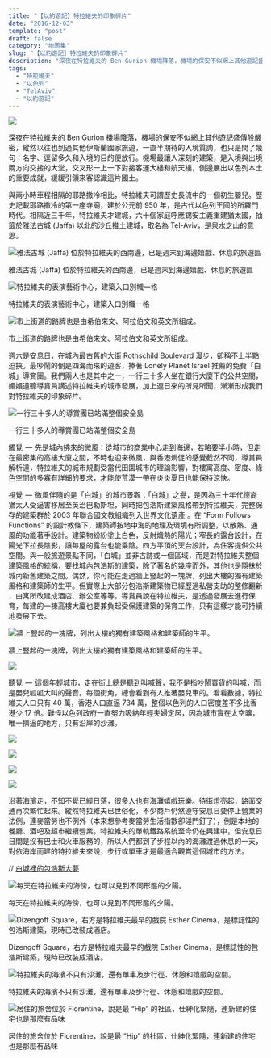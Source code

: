 ```yaml
---
title: "【以約遊記】特拉維夫的印象碎片"
date: "2016-12-03"
template: "post"
draft: false
category: "地圖集"
slug: "【以約遊記】特拉維夫的印象碎片"
description: "深夜在特拉維夫的 Ben Gurion 機場降落，機場的保安不似網上其他遊記盛傳般嚴密，縱然以往也到過其他伊斯蘭國家旅遊，一直半期待的入境質詢，也只是問了幾句：名字、逗留多久和入境的目的便放行。機場最讓人深刻的建築，是入境與出境兩方向交接的大堂，交叉形一上一下對接客運大樓和航天樓，側邊展出以色列本土的重要成就，緩緩引領來客認識這片國土。"
tags:
  - "特拉維夫"
  - "以色列"
  - "TelAviv"
  - "以約遊記"
---
```


![](images/acc7d-1sofq68iv8itldla_3rccwq.jpeg)

深夜在特拉維夫的 Ben Gurion 機場降落，機場的保安不似網上其他遊記盛傳般嚴密，縱然以往也到過其他伊斯蘭國家旅遊，一直半期待的入境質詢，也只是問了幾句：名字、逗留多久和入境的目的便放行。機場最讓人深刻的建築，是入境與出境兩方向交接的大堂，交叉形一上一下對接客運大樓和航天樓，側邊展出以色列本土的重要成就，緩緩引領來客認識這片國土。

與兩小時車程相隔的耶路撒冷相比，特拉維夫可謂歷史長流中的一個初生嬰兒。歷史記載耶路撒冷的第一座寺廟，建於公元前 950 年，是古代以色列王國的所羅門時代。相隔近三千年，特拉維夫才建城，六十個家庭呼應錫安主義重建猶太國，抽籤於雅法古城 (Jaffa) 以北的沙丘推土建城，取名為 Tel-Aviv，是泉水之山的意思。

![雅法古城 (Jaffa) 位於特拉維夫的西南邊，已是週末到海邊嬉戲、休息的旅遊區](images/02ebf-11jebyhwk3xgl3jci0cnhmg.jpeg)

雅法古城 (Jaffa) 位於特拉維夫的西南邊，已是週末到海邊嬉戲、休息的旅遊區

![特拉維夫的表演藝術中心，建築入口別幟一格](images/4391c-1ypmzr0ffutk6tgzvnnf5rg.jpeg)

特拉維夫的表演藝術中心，建築入口別幟一格

![市上街道的路牌也是由希伯來文、阿拉伯文和英文所組成。](images/742ca-1pvnrki4j86qd9sfnu80ptw.jpeg)

市上街道的路牌也是由希伯來文、阿拉伯文和英文所組成。

週六是安息日，在城內最古舊的大街 Rothschild Boulevard 漫步，卻稱不上半點迫挾。最吵鬧的倒是四海而來的遊客，捧著 Lonely Planet Israel 推薦的免費「白城」導賞團。我們兩人也是其中之一，一行三十多人坐在銀行大廈下的公共空間，媚媚道聽導賞員講述特拉維夫的城市發展，加上連日來的所見所聞，漸漸形成我們對特拉維夫的印象碎片。

![一行三十多人的導賞團已站滿整個安全島](images/a8ed3-1ca0eucqajdsekesyffye8w.jpeg)

一行三十多人的導賞團已站滿整個安全島

觸覺  —  先是城內拂來的微風：從城市的商業中心走到海邊，若略要半小時，但走在最密集的高樓大廈之間，不時也迎來微風，與香港焗促的感覺截然不同，導賞員解析道，特拉維夫的城市規劃受當代田園城市的理論影響，對樓寓高度、密度、綠色空間的多寡有詳細的要求，才能使荒漠一帶在炎炎夏日也能保持涼快。

視覺  —  微風伴隨的是「白城」的城市景觀：「白城」之譽，是因為三十年代德裔猶太人受逼害移居至英治巴勒斯坦，同時把包浩斯建築風格帶到特拉維夫，完整保存的建築群於 2003 年聯合國文教組織列入世界文化遺產 。在 “Form Follows Functions” 的設計教條下，建築師按地中海的地理及環境有所調整，以散熱、通風的功能著手設計。建築物紛紛塗上白色，反射熾熱的陽光；窄長的露台設計，在陽光下拉長陰影，讓每屋的露台也能乘陰。四方平頂的天台設計，為住客提供公共空間。與一般旅遊景點不同，「白城」並非古跡或一個區域，而是對特拉維夫整個建築風格的統稱，要找城內包浩斯的建築，除了著名的幾座而外，其他也是隱抹於城內新舊建築之間。偶然，你可能在走過牆上豎起的一塊牌，列出大樓的獨有建築風格和建築師的生平。但實際上大部分包浩斯建築物已經歷過私營支助的整修翻新 ，由寓所改建成酒店、辦公室等等。導賞員說在特拉維夫，是透過發展去進行保育，每建的一棟高樓大廈也要兼負起受保護建築的保育工作，只有這樣才能可持續地發展下去。

![牆上豎起的一塊牌，列出大樓的獨有建築風格和建築師的生平。](images/d9337-1tsloa3ruvrz9pk-q5oxngg.jpeg)

牆上豎起的一塊牌，列出大樓的獨有建築風格和建築師的生平。

![](images/70a7a-1vrxgr2tdx7qlbiilkryn9g.jpeg)

聽覺  —  這個年輕城市，走在街上總是聽到叫喊聲，我不是指吵鬧賣貨的叫喊，而是嬰兒呱呱大叫的聲音。每個街角，總會看到有人推著嬰兒車的。看看數據，特拉維夫人口只有 40 萬，香港人口直逼 734 萬，整個以色列的人口密度差不多比香港少 17 倍。難怪以色列政府一直努力吸納年輕夫婦定居，因為城市實在太空曠，唯一擠逼的地方，只有沿岸的沙灘。

![](images/66f9f-1x9o9iubzsuqqn6qk3ys-bg.jpeg)

![](images/1cc9e-1sijitgpc7fp-hes3sj8z9w.jpeg)

![](images/d3527-1miolrepgjl30rm4usjg4pq.jpeg)

![](images/14065-1danxq7fsyn7_oteldb3cva.jpeg)

沿著海濱走，不知不覺已經日落，很多人也有海灘嬉戲玩樂。待街燈亮起，路面交通再次繁忙起來。縱然特拉維夫已世俗化，不少商戶仍然遵守安息日要停止營業的法例，連麥當勞也不例外（本來想參考麥當勞生活指數卻碰門釘了），倒是本地的餐廳、酒吧及超市繼續營業。特拉維夫的單軌鐵路系統至今仍在興建中，但安息日日間是沒有巴士和火車服務的，所以人們都到了步程以內的海灘渡過休息的一天，對依海岸而建的特拉維夫來說，步行或單車才是最適合觀賞這個城市的方法。

// [白城裡的包浩斯大夢](http://blog.luciapolis.com/2010/09/blog-post_26.html#.WEI557J96Ul)

![每天在特拉維夫的海傍，也可以見到不同形態的夕陽。](images/02196-1hfexzxlmusrnyhclpr7xww.jpeg)

每天在特拉維夫的海傍，也可以見到不同形態的夕陽。

![Dizengoff Square，右方是特拉維夫最早的戲院 Esther Cinema，是標誌性的包浩斯建築，現時已改裝成酒店。](images/76791-1x8_rkj5mqa2ljuhwv-sbyg.jpeg)

Dizengoff Square，右方是特拉維夫最早的戲院 Esther Cinema，是標誌性的包浩斯建築，現時已改裝成酒店。

![特拉維夫的海濱不只有沙灘，還有單車及步行徑、休憩和嬉戲的空間。](images/2ae43-1ofnzwuyqmzmq_vqfe83i_g.jpeg)

特拉維夫的海濱不只有沙灘，還有單車及步行徑、休憩和嬉戲的空間。

![居住的旅舍位於 Florentine，說是最 “Hip” 的社區，仕紳化緊隨，連新建的住宅也是那麼有品味](images/e2be1-1vl4lzmvbnbgsc2a7kypzqq.jpeg)

居住的旅舍位於 Florentine，說是最 “Hip” 的社區，仕紳化緊隨，連新建的住宅也是那麼有品味
